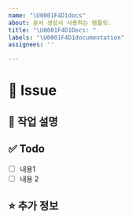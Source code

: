 ```yaml
---
name: "\U0001F4D1docs"
about: 문서 생성시 사용하는 템플릿.
title: "\U0001F4D1Docs: "
labels: "\U0001F4D1documentation"
assignees: ''

---
```


# 🚀 Issue

## 🌟 작업 설명
<!-- 작업할 내용을 작성해주세요. -->

## ✅ Todo

- [ ] 내용1
- [ ] 내용 2

## ⭐️ 추가 정보
<!-- 추가로 공유할 정보를 알려주세요. -->
